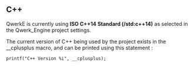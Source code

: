
## C++
QwerkE is currently using **ISO C++14 Standard (/std:c++14)** as selected in the Qwerk_Engine project settings.

The current version of C++ being used by the project exists in the \_\_cplusplus macro, and can be printed using this statement :
```
printf("C++ Version %i", __cplusplus);
```